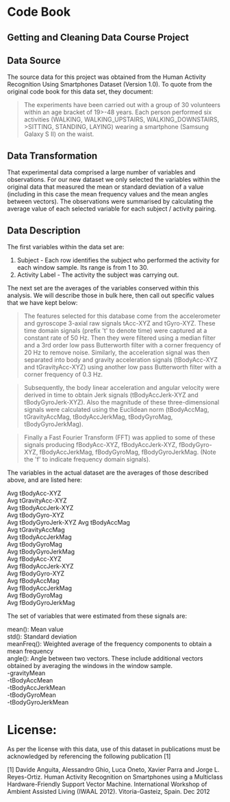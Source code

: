 Code Book
========================================================
Getting and Cleaning Data Course Project
--------------------------------------------------------

Data Source
-------------------------------------------------------

The source data for this project was obtained from the Human Activity Recognition 
Using Smartphones Dataset (Version 1.0). To quote from the original code book for
this data set, they document:

>The experiments have been carried out with a group of 30 volunteers within an age bracket of 19>-48 years. Each person performed six activities (WALKING, WALKING_UPSTAIRS, WALKING_DOWNSTAIRS, >SITTING, STANDING, LAYING) wearing a smartphone (Samsung Galaxy S II) on the waist.

Data Transformation
-------------------------------------------------------

That experimental data comprised a large number of variables and observations.  For our new dataset we only selected the variables within the original data that measured the mean or standard deviation of a value (including in this case the mean frequency values and the mean angles between vectors). The observations were summarised by calculating the average value of each selected variable for each subject / activity pairing.


Data Description
-------------------------------------------------------

The first variables within the data set are:

1. Subject - Each row identifies the subject who performed the activity for each window sample. Its range is from 1 to 30.
2. Activity Label - The activity the subject was carrying out.

The next set are the averages of the variables conserved within this analysis. We will describe those in bulk here, then call out specific values that we have kept below:

>The features selected for this database come from the accelerometer and gyroscope 3-axial raw signals tAcc-XYZ and tGyro-XYZ. These time domain signals (prefix 't' to denote time) were captured at a constant rate of 50 Hz. Then they were filtered using a median filter and a 3rd order low pass Butterworth filter with a corner frequency of 20 Hz to remove noise. Similarly, the acceleration signal was then separated into body and gravity acceleration signals (tBodyAcc-XYZ and tGravityAcc-XYZ) using another low pass Butterworth filter with a corner frequency of 0.3 Hz. 

>Subsequently, the body linear acceleration and angular velocity were derived in time to obtain Jerk signals (tBodyAccJerk-XYZ and tBodyGyroJerk-XYZ). Also the magnitude of these three-dimensional signals were calculated using the Euclidean norm (tBodyAccMag, tGravityAccMag, tBodyAccJerkMag, tBodyGyroMag, tBodyGyroJerkMag). 

>Finally a Fast Fourier Transform (FFT) was applied to some of these signals producing fBodyAcc-XYZ, fBodyAccJerk-XYZ, fBodyGyro-XYZ, fBodyAccJerkMag, fBodyGyroMag, fBodyGyroJerkMag. (Note the 'f' to indicate frequency domain signals). 

The variables in the actual dataset are the averages of those described above, and are listed here: 

Avg tBodyAcc-XYZ  
Avg tGravityAcc-XYZ  
Avg tBodyAccJerk-XYZ  
Avg tBodyGyro-XYZ  
Avg tBodyGyroJerk-XYZ 
Avg tBodyAccMag  
Avg tGravityAccMag  
Avg tBodyAccJerkMag  
Avg tBodyGyroMag  
Avg tBodyGyroJerkMag  
Avg fBodyAcc-XYZ  
Avg fBodyAccJerk-XYZ  
Avg fBodyGyro-XYZ  
Avg fBodyAccMag  
Avg fBodyAccJerkMag  
Avg fBodyGyroMag  
Avg fBodyGyroJerkMag  

The set of variables that were estimated from these signals are:   

mean(): Mean value  
std(): Standard deviation  
meanFreq(): Weighted average of the frequency components to obtain a mean frequency  
angle(): Angle between two vectors. These include additional vectors obtained by averaging the windows in the window sample.  
        -gravityMean  
        -tBodyAccMean  
        -tBodyAccJerkMean  
        -tBodyGyroMean  
        -tBodyGyroJerkMean  


License:
========

As per the license with this data, use of this dataset in publications must be acknowledged by referencing the following publication [1] 

[1] Davide Anguita, Alessandro Ghio, Luca Oneto, Xavier Parra and Jorge L. Reyes-Ortiz. Human Activity Recognition on Smartphones using a Multiclass Hardware-Friendly Support Vector Machine. International Workshop of Ambient Assisted Living (IWAAL 2012). Vitoria-Gasteiz, Spain. Dec 2012